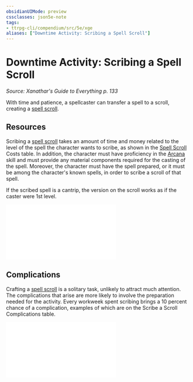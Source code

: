 ```yaml
---
obsidianUIMode: preview
cssclasses: json5e-note
tags:
- ttrpg-cli/compendium/src/5e/xge
aliases: ["Downtime Activity: Scribing a Spell Scroll"]
---
```

# Downtime Activity: Scribing a Spell Scroll
*Source: Xanathar's Guide to Everything p. 133* 

With time and patience, a spellcaster can transfer a spell to a scroll, creating a [spell scroll](3-Compendium/items/spell-scroll-xdmg.md).

## Resources

Scribing a [spell scroll](3-Compendium/items/spell-scroll-xdmg.md) takes an amount of time and money related to the level of the spell the character wants to scribe, as shown in the [Spell Scroll](3-Compendium/items/spell-scroll-xdmg.md) Costs table. In addition, the character must have proficiency in the [Arcana](3-Compendium/rules/skills.md#Arcana) skill and must provide any material components required for the casting of the spell. Moreover, the character must have the spell prepared, or it must be among the character's known spells, in order to scribe a scroll of that spell.

If the scribed spell is a cantrip, the version on the scroll works as if the caster were 1st level.

![Resources; Spell Scroll Costs](3-Compendium/tables/resources-spell-scroll-costs-xge.md)

## Complications

Crafting a [spell scroll](3-Compendium/items/spell-scroll-xdmg.md) is a solitary task, unlikely to attract much attention. The complications that arise are more likely to involve the preparation needed for the activity. Every workweek spent scribing brings a 10 percent chance of a complication, examples of which are on the Scribe a Scroll Complications table.

![Scribe a Scroll Complications](3-Compendium/tables/scribe-a-scroll-complications-xge.md)